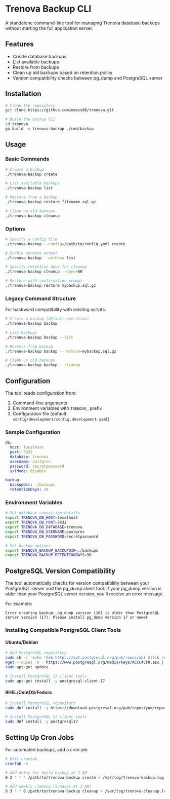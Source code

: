 # Trenova Backup CLI

A standalone command-line tool for managing Trenova database backups without starting the full application server.

## Features

- Create database backups
- List available backups
- Restore from backups
- Clean up old backups based on retention policy
- Version compatibility checks between pg_dump and PostgreSQL server

## Installation

```bash
# Clone the repository
git clone https://github.com/emoss08/trenova.git

# Build the backup CLI
cd trenova
go build -o trenova-backup ./cmd/backup
```

## Usage

### Basic Commands

```bash
# Create a backup
./trenova-backup create

# List available backups
./trenova-backup list

# Restore from a backup
./trenova-backup restore filename.sql.gz

# Clean up old backups
./trenova-backup cleanup
```

### Options

```bash
# Specify a config file
./trenova-backup --config=/path/to/config.yaml create

# Enable verbose output
./trenova-backup --verbose list

# Specify retention days for cleanup
./trenova-backup cleanup --days=60

# Restore with confirmation prompt
./trenova-backup restore mybackup.sql.gz
```

### Legacy Command Structure

For backward compatibility with existing scripts:

```bash
# Create a backup (default operation)
./trenova-backup backup

# List backups
./trenova-backup backup --list

# Restore from backup
./trenova-backup backup --restore=mybackup.sql.gz

# Clean up old backups
./trenova-backup backup --cleanup
```

## Configuration

The tool reads configuration from:

1. Command-line arguments
2. Environment variables with `TRENOVA_` prefix
3. Configuration file (default: `config/development/config.development.yaml`)

### Sample Configuration

```yaml
db:
  host: localhost
  port: 5432
  database: trenova
  username: postgres
  password: secretpassword
  sslMode: disable

backup:
  backupDir: ./backups
  retentionDays: 30
```

### Environment Variables

```bash
# Set database connection details
export TRENOVA_DB_HOST=localhost
export TRENOVA_DB_PORT=5432
export TRENOVA_DB_DATABASE=trenova
export TRENOVA_DB_USERNAME=postgres
export TRENOVA_DB_PASSWORD=secretpassword

# Set backup options
export TRENOVA_BACKUP_BACKUPDIR=./backups
export TRENOVA_BACKUP_RETENTIONDAYS=30
```

## PostgreSQL Version Compatibility

The tool automatically checks for version compatibility between your PostgreSQL server and the pg_dump client tool. If your pg_dump version is older than your PostgreSQL server version, you'll receive an error message.

For example:

```
Error creating backup: pg_dump version (16) is older than PostgreSQL server version (17). Please install pg_dump version 17 or newer
```

### Installing Compatible PostgreSQL Client Tools

#### Ubuntu/Debian

```bash
# Add PostgreSQL repository
sudo sh -c 'echo "deb https://apt.postgresql.org/pub/repos/apt $(lsb_release -cs)-pgdg main" > /etc/apt/sources.list.d/pgdg.list'
wget --quiet -O - https://www.postgresql.org/media/keys/ACCC4CF8.asc | sudo apt-key add -
sudo apt-get update

# Install PostgreSQL 17 client tools
sudo apt-get install -y postgresql-client-17
```

#### RHEL/CentOS/Fedora

```bash
# Install PostgreSQL repository
sudo dnf install -y https://download.postgresql.org/pub/repos/yum/reporpms/EL-8-x86_64/pgdg-redhat-repo-latest.noarch.rpm

# Install PostgreSQL 17 client tools
sudo dnf install -y postgresql17
```

## Setting Up Cron Jobs

For automated backups, add a cron job:

```bash
# Edit crontab
crontab -e

# Add entry for daily backup at 2 AM
0 2 * * * /path/to/trenova-backup create > /var/log/trenova-backup.log 2>&1

# Add weekly cleanup (Sundays at 3 AM)
0 3 * * 0 /path/to/trenova-backup cleanup > /var/log/trenova-cleanup.log 2>&1
```
